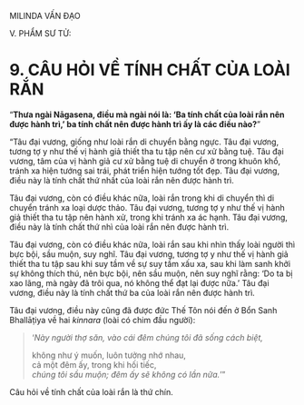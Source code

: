 MILINDA VẤN ĐẠO

V. PHẨM SƯ TỬ:

# 9. CÂU HỎI VỀ TÍNH CHẤT CỦA LOÀI RẮN

“**Thưa ngài Nāgasena, điều mà ngài nói là: ‘Ba tính chất của loài rắn nên được hành trì,’ ba tính chất nên được hành trì ấy là các điều nào?**”

“Tâu đại vương, giống như loài rắn di chuyển bằng ngực. Tâu đại vương, tương tợ y như thế vị hành giả thiết tha tu tập nên cư xử bằng tuệ. Tâu đại vương, tâm của vị hành giả cư xử bằng tuệ di chuyển ở trong khuôn khổ, tránh xa hiện tướng sai trái, phát triển hiện tướng tốt đẹp. Tâu đại vương, điều này là tính chất thứ nhất của loài rắn nên được hành trì.

Tâu đại vương, còn có điều khác nữa, loài rắn trong khi di chuyển thì di chuyển tránh xa loại dược thảo. Tâu đại vương, tương tợ y như thế vị hành giả thiết tha tu tập nên hành xử, trong khi tránh xa ác hạnh. Tâu đại vương, điều này là tính chất thứ nhì của loài rắn nên được hành trì.

Tâu đại vương, còn có điều khác nữa, loài rắn sau khi nhìn thấy loài người thì bực bội, sầu muộn, suy nghĩ. Tâu đại vương, tương tợ y như thế vị hành giả thiết tha tu tập sau khi suy tầm về sự suy tầm xấu xa, sau khi làm sanh khởi sự không thích thú, nên bực bội, nên sầu muộn, nên suy nghĩ rằng: ‘Do ta bị xao lãng, mà ngày đã trôi qua, nó không thể đạt lại được nữa.’ Tâu đại vương, điều này là tính chất thứ ba của loài rắn nên được hành trì.

Tâu đại vương, điều này cũng đã được đức Thế Tôn nói đến ở Bổn Sanh Bhallāṭiya về hai _kinnara_ (loài có chim đầu người):

> ‘_Này người thợ săn, vào cái đêm chúng tôi đã sống cách biệt,_  
> 
> không như ý muốn, luôn tưởng nhớ nhau,  
> cả một đêm ấy, trong khi hối tiếc,  
> _chúng tôi sầu muộn; đêm ấy sẽ không có lần nữa._’”

Câu hỏi về tính chất của loài rắn là thứ chín.
